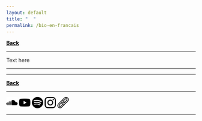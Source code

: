 ```yaml
---
layout: default
title: " ‎ "
permalink: /bio-en-francais
---
```


 <a href="/about" style="color: black">**Back**</a> 

***

Text here

***



***

 <a href="/about" style="color: black">**Back**</a> 

***

[<img src="./soundcloud.png" width="30" />](https://soundcloud.com/matthewtmonaco)  [<img src="./youtube.png" width="30" />](https://www.youtube.com/@matthewtmonaco)  [<img src="./spotify.png" width="30" />](https://open.spotify.com/artist/7c6dcoAhkkQznw76SGbMDu)  [<img src="./instagram.png" width="30" />](https://www.instagram.com/matthew.t.monaco)  [<img src="./link.png" width="30" />](https://linktr.ee/matthew.t.monaco)

***

